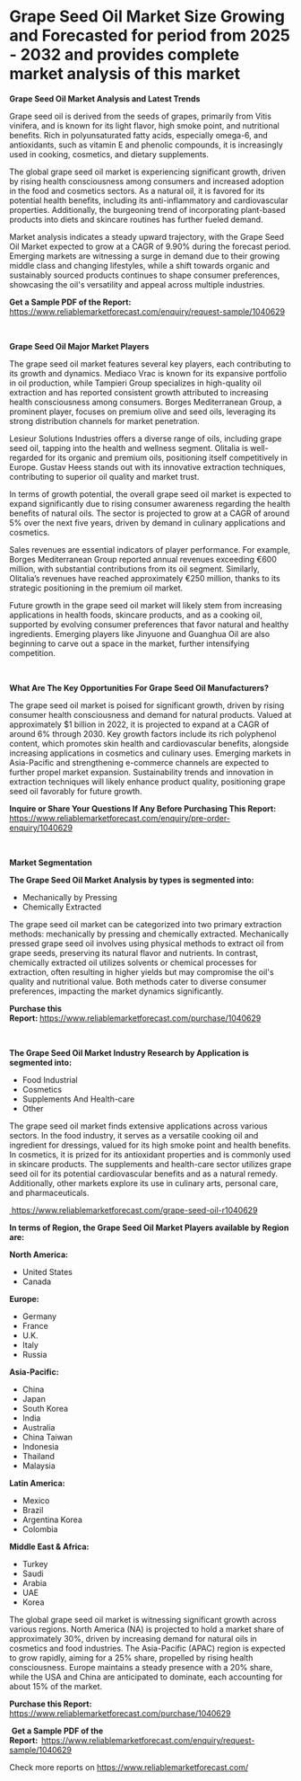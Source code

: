 <p><h1>Grape Seed Oil Market Size Growing and Forecasted for period from 2025 - 2032 and provides complete market analysis of this market</h1></p><p><strong>Grape Seed Oil Market Analysis and Latest Trends</strong></p>
<p><p>Grape seed oil is derived from the seeds of grapes, primarily from Vitis vinifera, and is known for its light flavor, high smoke point, and nutritional benefits. Rich in polyunsaturated fatty acids, especially omega-6, and antioxidants, such as vitamin E and phenolic compounds, it is increasingly used in cooking, cosmetics, and dietary supplements.</p><p>The global grape seed oil market is experiencing significant growth, driven by rising health consciousness among consumers and increased adoption in the food and cosmetics sectors. As a natural oil, it is favored for its potential health benefits, including its anti-inflammatory and cardiovascular properties. Additionally, the burgeoning trend of incorporating plant-based products into diets and skincare routines has further fueled demand.</p><p>Market analysis indicates a steady upward trajectory, with the Grape Seed Oil Market expected to grow at a CAGR of 9.90% during the forecast period. Emerging markets are witnessing a surge in demand due to their growing middle class and changing lifestyles, while a shift towards organic and sustainably sourced products continues to shape consumer preferences, showcasing the oil's versatility and appeal across multiple industries.</p></p>
<p><strong>Get a Sample PDF of the Report:&nbsp;</strong> <a href="https://www.reliablemarketforecast.com/enquiry/request-sample/1040629?utm_campaign=2145&utm_medium=2&utm_source=Github&utm_content=ia&utm_term=14022025&utm_id=grape-seed-oil">https://www.reliablemarketforecast.com/enquiry/request-sample/1040629</a></p>
<p>&nbsp;</p>
<p><strong>Grape Seed Oil Major Market Players</strong></p>
<p><p>The grape seed oil market features several key players, each contributing to its growth and dynamics. Mediaco Vrac is known for its expansive portfolio in oil production, while Tampieri Group specializes in high-quality oil extraction and has reported consistent growth attributed to increasing health consciousness among consumers. Borges Mediterranean Group, a prominent player, focuses on premium olive and seed oils, leveraging its strong distribution channels for market penetration.</p><p>Lesieur Solutions Industries offers a diverse range of oils, including grape seed oil, tapping into the health and wellness segment. Olitalia is well-regarded for its organic and premium oils, positioning itself competitively in Europe. Gustav Heess stands out with its innovative extraction techniques, contributing to superior oil quality and market trust.</p><p>In terms of growth potential, the overall grape seed oil market is expected to expand significantly due to rising consumer awareness regarding the health benefits of natural oils. The sector is projected to grow at a CAGR of around 5% over the next five years, driven by demand in culinary applications and cosmetics.</p><p>Sales revenues are essential indicators of player performance. For example, Borges Mediterranean Group reported annual revenues exceeding €600 million, with substantial contributions from its oil segment. Similarly, Olitalia’s revenues have reached approximately €250 million, thanks to its strategic positioning in the premium oil market.</p><p>Future growth in the grape seed oil market will likely stem from increasing applications in health foods, skincare products, and as a cooking oil, supported by evolving consumer preferences that favor natural and healthy ingredients. Emerging players like Jinyuone and Guanghua Oil are also beginning to carve out a space in the market, further intensifying competition.</p></p>
<p>&nbsp;</p>
<p><strong>What Are The Key Opportunities For Grape Seed Oil Manufacturers?</strong></p>
<p><p>The grape seed oil market is poised for significant growth, driven by rising consumer health consciousness and demand for natural products. Valued at approximately $1 billion in 2022, it is projected to expand at a CAGR of around 6% through 2030. Key growth factors include its rich polyphenol content, which promotes skin health and cardiovascular benefits, alongside increasing applications in cosmetics and culinary uses. Emerging markets in Asia-Pacific and strengthening e-commerce channels are expected to further propel market expansion. Sustainability trends and innovation in extraction techniques will likely enhance product quality, positioning grape seed oil favorably for future growth.</p></p>
<p><strong>Inquire or Share Your Questions If Any Before Purchasing This Report:</strong> <a href="https://www.reliablemarketforecast.com/enquiry/pre-order-enquiry/1040629?utm_campaign=2145&utm_medium=2&utm_source=Github&utm_content=ia&utm_term=14022025&utm_id=grape-seed-oil">https://www.reliablemarketforecast.com/enquiry/pre-order-enquiry/1040629</a></p>
<p>&nbsp;</p>
<p><strong>Market Segmentation</strong></p>
<p><strong>The Grape Seed Oil Market Analysis by types is segmented into:</strong></p>
<p><ul><li>Mechanically by Pressing</li><li>Chemically Extracted</li></ul></p>
<p><p>The grape seed oil market can be categorized into two primary extraction methods: mechanically by pressing and chemically extracted. Mechanically pressed grape seed oil involves using physical methods to extract oil from grape seeds, preserving its natural flavor and nutrients. In contrast, chemically extracted oil utilizes solvents or chemical processes for extraction, often resulting in higher yields but may compromise the oil's quality and nutritional value. Both methods cater to diverse consumer preferences, impacting the market dynamics significantly.</p></p>
<p><strong>Purchase this Report:&nbsp;</strong><a href="https://www.reliablemarketforecast.com/purchase/1040629?utm_campaign=2145&utm_medium=2&utm_source=Github&utm_content=ia&utm_term=14022025&utm_id=grape-seed-oil">https://www.reliablemarketforecast.com/purchase/1040629</a></p>
<p>&nbsp;</p>
<p><strong>The Grape Seed Oil Market Industry Research by Application is segmented into:</strong></p>
<p><ul><li>Food Industrial</li><li>Cosmetics</li><li>Supplements And Health-care</li><li>Other</li></ul></p>
<p><p>The grape seed oil market finds extensive applications across various sectors. In the food industry, it serves as a versatile cooking oil and ingredient for dressings, valued for its high smoke point and health benefits. In cosmetics, it is prized for its antioxidant properties and is commonly used in skincare products. The supplements and health-care sector utilizes grape seed oil for its potential cardiovascular benefits and as a natural remedy. Additionally, other markets explore its use in culinary arts, personal care, and pharmaceuticals.</p></p>
<p><a href="https://www.reliablemarketforecast.com/grape-seed-oil-r1040629?utm_campaign=2145&utm_medium=2&utm_source=Github&utm_content=ia&utm_term=14022025&utm_id=grape-seed-oil">&nbsp;https://www.reliablemarketforecast.com/grape-seed-oil-r1040629</a></p>
<p><strong>In terms of Region, the Grape Seed Oil Market Players available by Region are:</strong></p>
<p>
    <p> <strong> North America: </strong>
        <ul>
            <li>United States</li>
            <li>Canada</li>
        </ul>
        </p> 
    <p> <strong> Europe: </strong>
        <ul>
            <li>Germany</li>
            <li>France</li>
            <li>U.K.</li>
            <li>Italy</li>
            <li>Russia</li>
        </ul>
        </p> 
    <p> <strong> Asia-Pacific: </strong>
        <ul>
            <li>China</li>
            <li>Japan</li>
            <li>South Korea</li>
            <li>India</li>
            <li>Australia</li>
            <li>China Taiwan</li>
            <li>Indonesia</li>
            <li>Thailand</li>
            <li>Malaysia</li>
        </ul>
        </p> 
    <p> <strong> Latin America: </strong>
        <ul>
            <li>Mexico</li>
            <li>Brazil</li>
            <li>Argentina Korea</li>
            <li>Colombia</li>
        </ul>
        </p> 
    <p> <strong> Middle East & Africa: </strong>
        <ul>
            <li>Turkey</li>
            <li>Saudi</li>
            <li>Arabia</li>
            <li>UAE</li>
            <li>Korea</li>
        </ul>
    </p>
    </p>
<p><p>The global grape seed oil market is witnessing significant growth across various regions. North America (NA) is projected to hold a market share of approximately 30%, driven by increasing demand for natural oils in cosmetics and food industries. The Asia-Pacific (APAC) region is expected to grow rapidly, aiming for a 25% share, propelled by rising health consciousness. Europe maintains a steady presence with a 20% share, while the USA and China are anticipated to dominate, each accounting for about 15% of the market.</p></p>
<p><strong>Purchase this Report: </strong><a href="https://www.reliablemarketforecast.com/purchase/1040629?utm_campaign=2145&utm_medium=2&utm_source=Github&utm_content=ia&utm_term=14022025&utm_id=grape-seed-oil">https://www.reliablemarketforecast.com/purchase/1040629</a></p>
<p>&nbsp;<strong>Get a Sample PDF of the Report:&nbsp;&nbsp;</strong><a href="https://www.reliablemarketforecast.com/enquiry/request-sample/1040629?utm_campaign=2145&utm_medium=2&utm_source=Github&utm_content=ia&utm_term=14022025&utm_id=grape-seed-oil">https://www.reliablemarketforecast.com/enquiry/request-sample/1040629</a></p>
<p><strong></strong></p>
<p>Check more reports on <a href="https://www.reliablemarketforecast.com/?utm_campaign=2145&utm_medium=2&utm_source=Github&utm_content=ia&utm_term=14022025&utm_id=grape-seed-oil">https://www.reliablemarketforecast.com/</a></p>